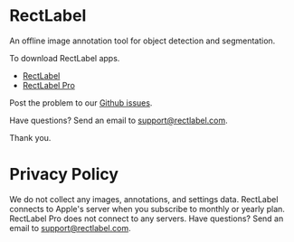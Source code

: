 # RectLabel
An offline image annotation tool for object detection and segmentation.

To download RectLabel apps.
- [RectLabel](https://apps.apple.com/app/id1210181730)
- [RectLabel Pro](https://apps.apple.com/app/id1490990105)

Post the problem to our [Github issues](https://github.com/ryouchinsa/Rectlabel-support/issues).

Have questions? Send an email to support@rectlabel.com.

Thank you.

# Privacy Policy
We do not collect any images, annotations, and settings data.
RectLabel connects to Apple's server when you subscribe to monthly or yearly plan.
RectLabel Pro does not connect to any servers.
Have questions? Send an email to support@rectlabel.com.